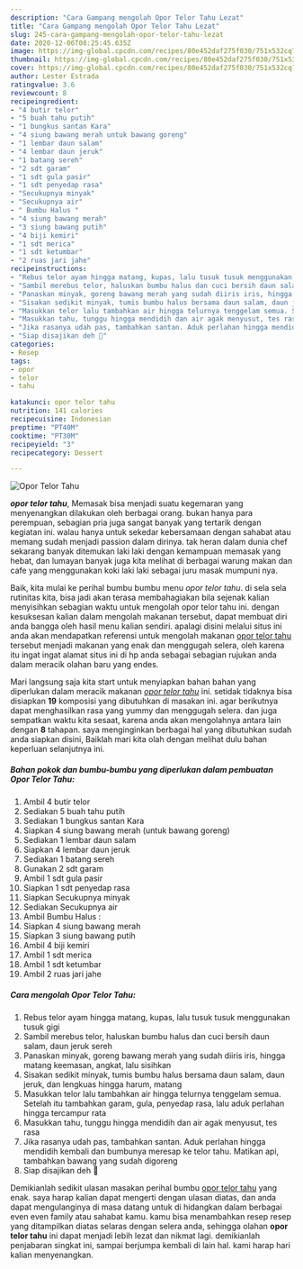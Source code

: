 ```yaml
---
description: "Cara Gampang mengolah Opor Telor Tahu Lezat"
title: "Cara Gampang mengolah Opor Telor Tahu Lezat"
slug: 245-cara-gampang-mengolah-opor-telor-tahu-lezat
date: 2020-12-06T08:25:45.635Z
image: https://img-global.cpcdn.com/recipes/80e452daf275f030/751x532cq70/opor-telor-tahu-foto-resep-utama.jpg
thumbnail: https://img-global.cpcdn.com/recipes/80e452daf275f030/751x532cq70/opor-telor-tahu-foto-resep-utama.jpg
cover: https://img-global.cpcdn.com/recipes/80e452daf275f030/751x532cq70/opor-telor-tahu-foto-resep-utama.jpg
author: Lester Estrada
ratingvalue: 3.6
reviewcount: 8
recipeingredient:
- "4 butir telor"
- "5 buah tahu putih"
- "1 bungkus santan Kara"
- "4 siung bawang merah untuk bawang goreng"
- "1 lembar daun salam"
- "4 lembar daun jeruk"
- "1 batang sereh"
- "2 sdt garam"
- "1 sdt gula pasir"
- "1 sdt penyedap rasa"
- "Secukupnya minyak"
- "Secukupnya air"
- " Bumbu Halus "
- "4 siung bawang merah"
- "3 siung bawang putih"
- "4 biji kemiri"
- "1 sdt merica"
- "1 sdt ketumbar"
- "2 ruas jari jahe"
recipeinstructions:
- "Rebus telor ayam hingga matang, kupas, lalu tusuk tusuk menggunakan tusuk gigi"
- "Sambil merebus telor, haluskan bumbu halus dan cuci bersih daun salam, daun jeruk sereh"
- "Panaskan minyak, goreng bawang merah yang sudah diiris iris, hingga matang keemasan, angkat, lalu sisihkan"
- "Sisakan sedikit minyak, tumis bumbu halus bersama daun salam, daun jeruk, dan lengkuas hingga harum, matang"
- "Masukkan telor lalu tambahkan air hingga telurnya tenggelam semua. Setelah itu tambahkan garam, gula, penyedap rasa, lalu aduk perlahan hingga tercampur rata"
- "Masukkan tahu, tunggu hingga mendidih dan air agak menyusut, tes rasa"
- "Jika rasanya udah pas, tambahkan santan. Aduk perlahan hingga mendidih kembali dan bumbunya meresap ke telor tahu. Matikan api, tambahkan bawang yang sudah digoreng"
- "Siap disajikan deh 🤤"
categories:
- Resep
tags:
- opor
- telor
- tahu

katakunci: opor telor tahu 
nutrition: 141 calories
recipecuisine: Indonesian
preptime: "PT40M"
cooktime: "PT30M"
recipeyield: "3"
recipecategory: Dessert

---
```



![Opor Telor Tahu](https://img-global.cpcdn.com/recipes/80e452daf275f030/751x532cq70/opor-telor-tahu-foto-resep-utama.jpg)

<b><i>opor telor tahu</i></b>, Memasak bisa menjadi suatu kegemaran yang menyenangkan dilakukan oleh berbagai orang. bukan hanya para perempuan, sebagian pria juga sangat banyak yang tertarik dengan kegiatan ini. walau hanya untuk sekedar kebersamaan dengan sahabat atau memang sudah menjadi passion dalam dirinya. tak heran dalam dunia chef sekarang banyak ditemukan laki laki dengan kemampuan memasak yang hebat, dan lumayan banyak juga kita melihat di berbagai warung makan dan cafe yang menggunakan koki laki laki sebagai juru masak mumpuni nya.

Baik, kita mulai ke perihal bumbu bumbu menu <i>opor telor tahu</i>. di sela sela rutinitas kita, bisa jadi akan terasa membahagiakan bila sejenak kalian menyisihkan sebagian waktu untuk mengolah opor telor tahu ini. dengan kesuksesan kalian dalam mengolah makanan tersebut, dapat membuat diri anda bangga oleh hasil menu kalian sendiri. apalagi disini melalui situs ini anda akan mendapatkan referensi untuk mengolah makanan <u>opor telor tahu</u> tersebut menjadi makanan yang enak dan menggugah selera, oleh karena itu ingat ingat alamat situs ini di hp anda sebagai sebagian rujukan anda dalam meracik olahan baru yang endes.




Mari langsung saja kita start untuk menyiapkan bahan bahan yang diperlukan dalam meracik makanan <u><i>opor telor tahu</i></u> ini. setidak tidaknya bisa disiapkan <b>19</b> komposisi yang dibutuhkan di masakan ini. agar berikutnya dapat menghasilkan rasa yang yummy dan menggugah selera. dan juga sempatkan waktu kita sesaat, karena anda akan mengolahnya antara lain dengan <b>8</b> tahapan. saya menginginkan berbagai hal yang dibutuhkan sudah anda siapkan disini, Baiklah mari kita olah dengan melihat dulu bahan keperluan selanjutnya ini.

<!--inarticleads1-->

##### Bahan pokok dan bumbu-bumbu yang diperlukan dalam pembuatan Opor Telor Tahu:

1. Ambil 4 butir telor
1. Sediakan 5 buah tahu putih
1. Sediakan 1 bungkus santan Kara
1. Siapkan 4 siung bawang merah (untuk bawang goreng)
1. Sediakan 1 lembar daun salam
1. Siapkan 4 lembar daun jeruk
1. Sediakan 1 batang sereh
1. Gunakan 2 sdt garam
1. Ambil 1 sdt gula pasir
1. Siapkan 1 sdt penyedap rasa
1. Siapkan Secukupnya minyak
1. Sediakan Secukupnya air
1. Ambil  Bumbu Halus :
1. Siapkan 4 siung bawang merah
1. Siapkan 3 siung bawang putih
1. Ambil 4 biji kemiri
1. Ambil 1 sdt merica
1. Ambil 1 sdt ketumbar
1. Ambil 2 ruas jari jahe




<!--inarticleads2-->

##### Cara mengolah Opor Telor Tahu:

1. Rebus telor ayam hingga matang, kupas, lalu tusuk tusuk menggunakan tusuk gigi
1. Sambil merebus telor, haluskan bumbu halus dan cuci bersih daun salam, daun jeruk sereh
1. Panaskan minyak, goreng bawang merah yang sudah diiris iris, hingga matang keemasan, angkat, lalu sisihkan
1. Sisakan sedikit minyak, tumis bumbu halus bersama daun salam, daun jeruk, dan lengkuas hingga harum, matang
1. Masukkan telor lalu tambahkan air hingga telurnya tenggelam semua. Setelah itu tambahkan garam, gula, penyedap rasa, lalu aduk perlahan hingga tercampur rata
1. Masukkan tahu, tunggu hingga mendidih dan air agak menyusut, tes rasa
1. Jika rasanya udah pas, tambahkan santan. Aduk perlahan hingga mendidih kembali dan bumbunya meresap ke telor tahu. Matikan api, tambahkan bawang yang sudah digoreng
1. Siap disajikan deh 🤤




Demikianlah sedikit ulasan masakan perihal bumbu <u>opor telor tahu</u> yang enak. saya harap kalian dapat mengerti dengan ulasan diatas, dan anda dapat mengulanginya di masa datang untuk di hidangkan dalam berbagai even even family atau sahabat kamu. kamu bisa menambahkan resep resep yang ditampilkan diatas selaras dengan selera anda, sehingga olahan <b>opor telor tahu</b> ini dapat menjadi lebih lezat dan nikmat lagi. demikianlah penjabaran singkat ini, sampai berjumpa kembali di lain hal. kami harap hari kalian menyenangkan.
